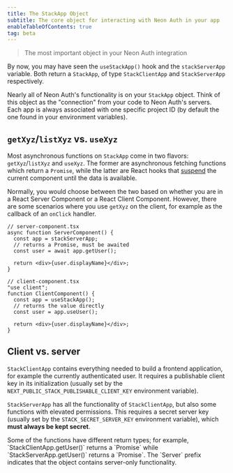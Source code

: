 ```yaml
---
title: The StackApp Object
subtitle: The core object for interacting with Neon Auth in your app
enableTableOfContents: true
tag: beta
---
```


> The most important object in your Neon Auth integration

By now, you may have seen the `useStackApp()` hook and the `stackServerApp` variable. Both return a `StackApp`, of type `StackClientApp` and `StackServerApp` respectively.

Nearly all of Neon Auth's functionality is on your `StackApp` object. Think of this object as the "connection" from your code to Neon Auth's servers. Each app is always associated with one specific project ID (by default the one found in your environment variables).

## `getXyz`/`listXyz` vs. `useXyz`

Most asynchronous functions on `StackApp` come in two flavors: `getXyz`/`listXyz` and `useXyz`. The former are asynchronous fetching functions which return a `Promise`, while the latter are React hooks that [suspend](https://react.dev/reference/react/Suspense) the current component until the data is available.

Normally, you would choose between the two based on whether you are in a React Server Component or a React Client Component. However, there are some scenarios where you use `getXyz` on the client, for example as the callback of an `onClick` handler.

```tsx shouldWrap
// server-component.tsx
async function ServerComponent() {
  const app = stackServerApp;
  // returns a Promise, must be awaited
  const user = await app.getUser();

  return <div>{user.displayName}</div>;
}

// client-component.tsx
"use client";
function ClientComponent() {
  const app = useStackApp();
  // returns the value directly
  const user = app.useUser();

  return <div>{user.displayName}</div>;
}
```

## Client vs. server

`StackClientApp` contains everything needed to build a frontend application, for example the currently authenticated user. It requires a publishable client key in its initialization (usually set by the `NEXT_PUBLIC_STACK_PUBLISHABLE_CLIENT_KEY` environment variable).

`StackServerApp` has all the functionality of `StackClientApp`, but also some functions with elevated permissions. This requires a secret server key (usually set by the `STACK_SECRET_SERVER_KEY` environment variable), which **must always be kept secret**.

<Admonition type="note">
Some of the functions have different return types; for example, `StackClientApp.getUser()` returns a `Promise<User>` while `StackServerApp.getUser()` returns a `Promise<ServerUser>`. The `Server` prefix indicates that the object contains server-only functionality.
</Admonition> 